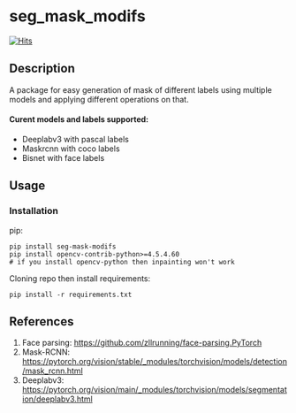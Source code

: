 # seg_mask_modifs

[![Hits](https://hits.seeyoufarm.com/api/count/incr/badge.svg?url=https%3A%2F%2Fgithub.com%2Fvardanagarwal%2Fmask_modifs&count_bg=%2379C83D&title_bg=%23555555&icon=&icon_color=%23E7E7E7&title=hits&edge_flat=false)](https://hits.seeyoufarm.com)

## Description
A package for easy generation of mask of different labels using multiple models and applying different operations on that.

#### Curent models and labels supported:
- Deeplabv3 with pascal labels
- Maskrcnn with coco labels
- Bisnet with face labels

## Usage

### Installation
pip:
```
pip install seg-mask-modifs
pip install opencv-contrib-python>=4.5.4.60
# if you install opencv-python then inpainting won't work
```

Cloning repo then install requirements:
```
pip install -r requirements.txt
```

## References
1. Face parsing: https://github.com/zllrunning/face-parsing.PyTorch
2. Mask-RCNN: https://pytorch.org/vision/stable/_modules/torchvision/models/detection/mask_rcnn.html
3. Deeplabv3: https://pytorch.org/vision/main/_modules/torchvision/models/segmentation/deeplabv3.html
